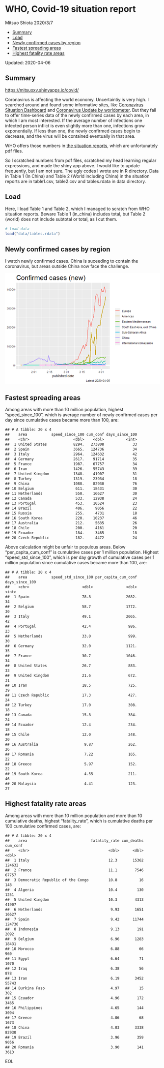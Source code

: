 WHO, Covid-19 situation report
================
Mitsuo Shiota
2020/3/7

  - [Summary](#summary)
  - [Load](#load)
  - [Newly confirmed cases by region](#newly-confirmed-cases-by-region)
  - [Fastest spreading areas](#fastest-spreading-areas)
  - [Highest fatality rate areas](#highest-fatality-rate-areas)

Updated: 2020-04-06

## Summary

<https://mitsuoxv.shinyapps.io/covid/>

Coronavirus is affecting the world economy. Uncertaintiy is very high. I
searched around and found some informative sites, like [Coronavirus
Situation
Dashboard](https://who.maps.arcgis.com/apps/opsdashboard/index.html#/c88e37cfc43b4ed3baf977d77e4a0667)
and [Coronavirus Update by
worldometer](https://www.worldometers.info/coronavirus/). But they fail
to offer time-series data of the newly confirmed cases by each area, in
which I am most interested. If the average number of infections one
infected person inflict is even slightly more than one, infections grow
exponentially. If less than one, the newly confirmed cases begin to
decrease, and the virus will be contained eventually in that area.

WHO offers those numbers in [the situation
reports](https://www.who.int/emergencies/diseases/novel-coronavirus-2019/situation-reports/),
which are unfortunately pdf files.

So I scratched numbers from pdf files, scratched my head learning
regular expressions, and made the shiny app above. I would like to
update frequently, but I am not sure. The ugly codes I wrote are in R
directory. Data in Table 1 (In China) and Table 2 (World including
China) in the situation reports are in table1.csv, table2.csv and
tables.rdata in data directory.

## Load

Here, I load Table 1 and Table 2, which I managed to scratch from WHO
situation reports. Beware Table 1 (in\_china) includes total, but Table
2 (world) does not include subtotal or total, as I cut them.

``` r
# load data
load("data/tables.rdata")
```

## Newly confirmed cases by region

I watch newly confirmed cases. China is suceeding to contain the
coronavirus, but areas outside China now face the challenge.

![](README_files/figure-gfm/chart-1.png)<!-- -->

## Fastest spreading areas

Among areas with more than 10 million population, highest
“speed\_since\_100”, which is average number of newly confirmed cases
per day since cumulative cases became more than 100, are:

    ## # A tibble: 20 x 4
    ##    area           speed_since_100 cum_conf days_since_100
    ##    <chr>                    <dbl>    <dbl>          <int>
    ##  1 United States            8294.   273808             33
    ##  2 Spain                    3665.   124736             34
    ##  3 Italy                    2964.   124632             42
    ##  4 Germany                  2617.    91714             35
    ##  5 France                   1987.    67757             34
    ##  6 Iran                     1426.    55743             39
    ##  7 United Kingdom           1348.    41907             31
    ##  8 Turkey                   1319.    23934             18
    ##  9 China                    1088.    82930             76
    ## 10 Belgium                   611.    18431             30
    ## 11 Netherlands               550.    16627             30
    ## 12 Canada                    533.    12938             24
    ## 13 Portugal                  453.    10524             23
    ## 14 Brazil                    406.     9056             22
    ## 15 Russia                    255.     4731             18
    ## 16 South Korea               220.    10237             46
    ## 17 Australia                 212.     5635             26
    ## 18 Chile                     200.     4161             20
    ## 19 Ecuador                   184.     3465             18
    ## 20 Czech Republic            182.     4472             24

Above calculation might be unfair to populous areas. Below
“per\_capita\_cum\_conf” is cumulative cases per 1 million population.
Highest “speed\_std\_since\_100”, which is per day growth of cumulative
cases per 1 million population since cumulative cases became more than
100, are:

    ## # A tibble: 20 x 4
    ##    area           speed_std_since_100 per_capita_cum_conf days_since_100
    ##    <chr>                        <dbl>               <dbl>          <int>
    ##  1 Spain                        78.8                2682.             34
    ##  2 Belgium                      58.7                1772.             30
    ##  3 Italy                        49.1                2065.             42
    ##  4 Portugal                     42.4                 986.             23
    ##  5 Netherlands                  33.0                 999.             30
    ##  6 Germany                      32.0                1121.             35
    ##  7 France                       30.7                1046.             34
    ##  8 United States                26.7                 883.             33
    ##  9 United Kingdom               21.6                 672.             31
    ## 10 Iran                         18.5                 725.             39
    ## 11 Czech Republic               17.3                 427.             24
    ## 12 Turkey                       17.0                 308.             18
    ## 13 Canada                       15.8                 384.             24
    ## 14 Ecuador                      12.4                 234.             18
    ## 15 Chile                        12.0                 248.             20
    ## 16 Australia                     9.87                262.             26
    ## 17 Romania                       7.22                165.             22
    ## 18 Greece                        5.97                152.             22
    ## 19 South Korea                   4.55                211.             46
    ## 20 Malaysia                      4.41                123.             27

## Highest fatality rate areas

Among areas with more than 10 million population and more than 10
cumulative deaths, highest “fatality\_rate”, which is cumulative deaths
per 100 cumulative confirmed cases, are:

    ## # A tibble: 20 x 4
    ##    area                             fatality_rate cum_deaths cum_conf
    ##    <chr>                                    <dbl>      <dbl>    <dbl>
    ##  1 Italy                                    12.3       15362   124632
    ##  2 France                                   11.1        7546    67757
    ##  3 Democratic Republic of the Congo         10.8          16      148
    ##  4 Algeria                                  10.4         130     1251
    ##  5 United Kingdom                           10.3        4313    41907
    ##  6 Netherlands                               9.93       1651    16627
    ##  7 Spain                                     9.42      11744   124736
    ##  8 Indonesia                                 9.13        191     2092
    ##  9 Belgium                                   6.96       1283    18431
    ## 10 Morocco                                   6.88         66      960
    ## 11 Egypt                                     6.64         71     1070
    ## 12 Iraq                                      6.38         56      878
    ## 13 Iran                                      6.19       3452    55743
    ## 14 Burkina Faso                              4.97         15      302
    ## 15 Ecuador                                   4.96        172     3465
    ## 16 Philippines                               4.65        144     3094
    ## 17 Greece                                    4.06         68     1673
    ## 18 China                                     4.03       3338    82930
    ## 19 Brazil                                    3.96        359     9056
    ## 20 Romania                                   3.90        141     3613

EOL
